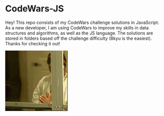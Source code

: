 # CodeWars-JS

Hey! This repo consists of my CodeWars challenge solutions in JavaScript. As a new developer, I am using CodeWars to improve my skills in data structures and algorithms, as well as the JS language. The solutions are stored in folders based off the challenge difficulty (8kyu is the easiest). Thanks for checking it out!
<p align="left">
  <img src="birdman.gif" alt="animated" />
</p>
